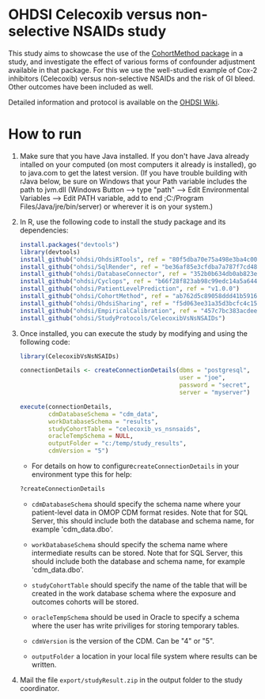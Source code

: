 OHDSI Celecoxib versus non-selective NSAIDs study
=================================================

This study aims to showcase the use of the [CohortMethod package](https://github.com/OHDSI/CohortMethod) in a study, and investigate the effect of various forms of confounder adjustment available in that package. For this we use the well-studied example of Cox-2 inhibitors (Celecoxib) versus non-selective NSAIDs and the risk of GI bleed. Other outcomes have been included as well.

Detailed information and protocol is available on the [OHDSI Wiki](http://www.ohdsi.org/web/wiki/doku.php?id=research:celecoxib_vs_nsnsaids).

How to run
==========
1. Make sure that you have Java installed. If you don't have Java already intalled on your computed (on most computers it already is installed), go to java.com to get the latest version. (If you have trouble building with rJava below, be sure on Windows that your Path variable includes the path to jvm.dll (Windows Button --> type "path" --> Edit Environmental Variables --> Edit PATH variable, add to end ;C:/Program Files/Java/jre/bin/server) or wherever it is on your system.)

2. In R, use the following code to install the study package and its dependencies:

	```r
	install.packages("devtools")
	library(devtools)
    install_github("ohdsi/OhdsiRTools", ref = "80f5dba70e75a498e3ba4c00b5325c1e7430a3b2") 
    install_github("ohdsi/SqlRender", ref = "be36af85e3cfdba7a787f7cd48ff30e61835a002")
    install_github("ohdsi/DatabaseConnector", ref = "352b0b634db0ab823e9fd46af09c94480ab36ede")
    install_github("ohdsi/Cyclops", ref = "b66f28f823ab98c99edc14a5a644ee980227d946")
    install_github("ohdsi/PatientLevelPrediction", ref = "v1.0.0") 
    install_github("ohdsi/CohortMethod", ref = "ab762d5c89058ddd41b591669151b9b2ff40c4a7")
	install_github("ohdsi/OhdsiSharing", ref = "f5d063ee31a35d3bcfc4c15a7fd9ee3cfaa0b556")
	install_github("ohdsi/EmpiricalCalibration", ref = "457c7bc383acdee2d25e9df614c62a0769220fe0")
	install_github("ohdsi/StudyProtocols/CelecoxibVsNsNSAIDs")
	```

3. Once installed, you can execute the study by modifying and using the following code:

	```r
	library(CelecoxibVsNsNSAIDs)

	connectionDetails <- createConnectionDetails(dbms = "postgresql",
												 user = "joe",
												 password = "secret",
												 server = "myserver")

	execute(connectionDetails,
			cdmDatabaseSchema = "cdm_data",
			workDatabaseSchema = "results",
			studyCohortTable = "celecoxib_vs_nsnsaids",
			oracleTempSchema = NULL,
			outputFolder = "c:/temp/study_results",
			cdmVersion = "5")
	```

	* For details on how to configure```createConnectionDetails``` in your environment type this for help:
	```r
	?createConnectionDetails
	```

	* ```cdmDatabaseSchema``` should specify the schema name where your patient-level data in OMOP CDM format resides. Note that for SQL Server, this should include both the database and schema name, for example 'cdm_data.dbo'.
	
	* ```workDatabaseSchema``` should specify the schema name where intermediate results can be stored. Note that for SQL Server, this should include both the database and schema name, for example 'cdm_data.dbo'.
	
	* ```studyCohortTable``` should specify the name of the table that will be created in the work database schema where the exposure and outcomes cohorts will be stored.

	* ```oracleTempSchema``` should be used in Oracle to specify a schema where the user has write priviliges for storing temporary tables.

	* ```cdmVersion``` is the version of the CDM. Can be "4" or "5".
	
	* ```outputFolder``` a location in your local file system where results can be written.

4. Mail the file ```export/studyResult.zip``` in the output folder to the study coordinator.

  

